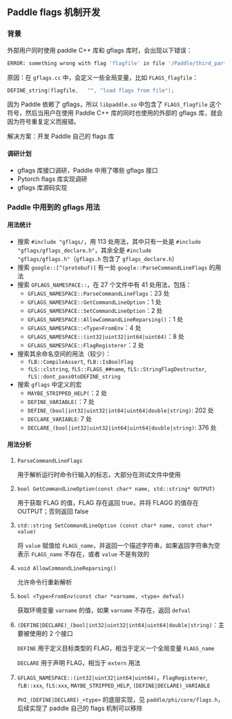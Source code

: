 ## Paddle flags 机制开发

### 背景

外部用户同时使用 paddle C++ 库和 gflags 库时，会出现以下错误：

```bash
ERROR: something wrong with flag 'flagfile' in file '/Paddle/third_party/gflags/src/gflags.cc'.  One possibility: file '/Paddle/third_party/gflags/src/gflags.cc' is being linked both statically and dynamically into this executable.
```

原因：在 `gflags.cc` 中，会定义一些全局变量，比如 `FLAGS_flagfile`：

``` C++
DEFINE_string(flagfile,   "", "load flags from file");
```

因为 Paddle 依赖了 gflags，所以 `libpaddle.so` 中包含了 `FLAGS_flagfile` 这个符号，然后当用户在使用 Paddle C++ 库的同时也使用的外部的 gflags 库，就会因为符号重复定义而报错。

解决方案：开发 Paddle 自己的 flags 库

#### 调研计划

- gflags 库接口调研，Paddle 中用了哪些 gflags 接口
- Pytorch flags 库实现调研
- gflags 库源码实现

### Paddle 中用到的 gflags 用法

#### 用法统计

- 搜索 `#include "gflags/`，用 113 处用法，其中只有一处是 `#include "gflags/gflags_declare.h"`，其余全是 `#include "gflags/gflags.h"`（`gflags.h` 包含了 `gflags_declare.h`）
- 搜索 `google::[^(protobuf)]` 有一处 `google::ParseCommandLineFlags` 的用法
- 搜索 `GFLAGS_NAMESPACE::`，在 27 个文件中有 41 处用法，包括：
  - `GFLAGS_NAMESPACE::ParseCommandLineFlags`：23 处
  - `GFLAGS_NAMESPACE::GetCommandLineOption`：1 处
  - `GFLAGS_NAMESPACE::SetCommandLineOption`：2 处
  - `GFLAGS_NAMESPACE::AllowCommandLineReparsing()`：1 处
  - `GFLAGS_NAMESPACE::<Type>FromEnv`：4 处
  - `GFLAGS_NAMESPACE::(int32|uint32|int64|uint64)`：8 处
  - `GFLAGS_NAMESPACE::FlagRegisterer`：2 处
- 搜索其余命名空间的用法（较少）：
  - `fLB::CompileAssert`, `fLB::IsBoolFlag`
  - `fLS::clstring`, `fLS::FLAGS_##name`, `fLS::StringFlagDestructor`, `fLS::dont_pass0toDEFINE_string`
- 搜索 `gflags` 中定义的宏
  - `MAYBE_STRIPPED_HELP(`：2 处
  - `DEFINE_VARIABLE(`：7 处
  - `DEFINE_(bool|int32|uint32|int64|uint64|double|string)`: 202 处
  - `DECLARE_VARIABLE`: 7 处
  - `DECLARE_(bool|int32|uint32|int64|uint64|double|string)`: 376 处

#### 用法分析

1. `ParseCommandLineFlags`

   用于解析运行时命令行输入的标志，大部分在测试文件中使用

2. `bool GetCommandLineOption(const char* name, std::string* OUTPUT)`

   用于获取 FLAG 的值，FLAG 存在返回 true，并将 FLAGG 的值存在 OUTPUT；否则返回 false

3. `std::string SetCommandLineOption (const char* name, const char* value)`

   将 `value` 赋值给 `FLAGS_name`，并返回一个描述字符串，如果返回字符串为空表示 `FLAGS_name` 不存在，或者 `value` 不是有效的

4. `void AllowCommandLineReparsing()`

   允许命令行重新解析

5. `bool <Type>FromEnv(const char *varname, <type> defval)`

   获取环境变量 `varname` 的值，如果 `varname` 不存在，返回 `defval`

6. `(DEFINE|DECLARE)_(bool|int32|uint32|int64|uint64|double|string)`：主要被使用的 2 个接口

   `DEFINE` 用于定义目标类型的 FLAG，相当于定义一个全局变量 `FLAGS_name`

   `DECLARE` 用于声明 FLAG，相当于 `extern` 用法

7. `GFLAGS_NAMESPACE::(int32|uint32|int64|uint64)`，`FlagRegisterer`, `fLB::xxx`, `fLS:xxx`, `MAYBE_STRIPPED_HELP`, `(DEFINE|DECLARE)_VARIABLE`

   `PHI_(DEFINE|DECLARE)_<type>` 的底层实现，见 `paddle/phi/core/flags.h`，后续实现了 paddle 自己的 flags 机制可以移除